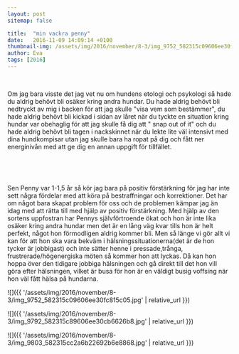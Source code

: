 ```yaml
---
layout: post
sitemap: false

title:  "min vackra penny"
date:   2016-11-09 14:09:14 +0100
thumbnail-img: /assets/img/2016/november/8-3/img_9752_582315c09606ee30fc815c05.jpg
author: Eva
tags: [2016]
---
```


 




Om jag bara visste det jag vet nu om hundens etologi och psykologi så hade du aldrig behövt bli osäker kring andra hundar. Du hade aldrig behövt bli nedtryckt av mig i backen för att jag skulle "visa vem som bestämmer", du hade aldrig behövt bli kickad i sidan av låret när du tyckte en situation kring hundar var obehaglig för att jag skulle få dig att " snap out of it" och du hade aldrig behövt bli tagen i nackskinnet när du lekte lite väl intensivt med dina hundkompisar utan jag skulle bara ha ropat på dig och fått ner energinivån med att ge dig en annan uppgift för tillfället.

 




 




Sen Penny var 1-1,5 år så kör jag bara på positiv förstärkning för jag har inte sett några fördelar med att köra på bestraffningar och korrektioner. Det har om något bara skapat problem för oss och de problemen kämpar jag än idag med att rätta till med hjälp av positiv förstärkning. Med hjälp av den sortens uppfostran har Pennys självförtroende ökat och hon är inte lika osäker kring andra hundar men det är en lång väg kvar tills hon är helt perfekt, något hon förmodligen aldrig kommer bli. Men så länge vi gör allt vi kan för att hon ska vara bekväm i hälsningssituationerna(det är de hon tycker är jobbigast) och inte sätter henne i pressade,trånga, frustrerade/högenergiska möten så kommer hon att lyckas. Då kan hon hoppa över den tidigare jobbiga hälsningen och gå direkt till det hon vill göra efter hälsningen, vilket är busa för hon är en väldigt busig voffsing när hon väl fått hälsa på hundarna.

![]({{ '/assets/img/2016/november/8-3/img_9752_582315c09606ee30fc815c05.jpg'  | relative_url }})

![]({{ '/assets/img/2016/november/8-3/img_9792_582315c89606ee30cb6626b8.jpg'  | relative_url }})

![]({{ '/assets/img/2016/november/8-3/img_9803_582315cc2a6b22692b6e8868.jpg'  | relative_url }})

